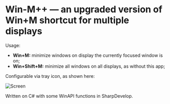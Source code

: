 # Win-M++ — an upgraded version of Win+M shortcut for multiple displays

Usage:

* **Win+M:** minimize windows on display the currently focused window is on;
* **Win+Shift+M:** minimize all windows on all displays, as without this app;

Configurable via tray icon, as shown here:

![Screen](http://i.imgur.com/GPCXDmv.png)

Written on C# with some WinAPI functions in SharpDevelop.
